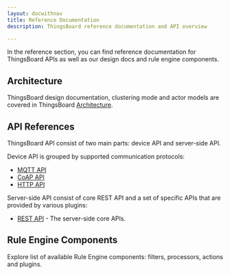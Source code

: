```yaml
---
layout: docwithnav
title: Reference Documentation
description: ThingsBoard reference documentation and API overview

---
```


In the reference section, you can find reference documentation for ThingsBoard APIs as well as our design docs and rule engine components.

## Architecture

ThingsBoard design documentation, clustering mode and actor models are covered in ThingsBoard [Architecture](/docs/reference/architecture).

## API References

ThingsBoard API consist of two main parts: device API and server-side API.

Device API is grouped by supported communication protocols:

* [MQTT API](/docs/reference/mqtt-api)
* [CoAP API](/docs/reference/coap-api)
* [HTTP API](/docs/reference/http-api)

Server-side API consist of core REST API and a set of specific APIs that are provided by various plugins:

* [REST API](/docs/reference/rest-api) - The server-side core APIs.

## Rule Engine Components

Explore list of available Rule Engine components: filters, processors, actions and plugins. 
